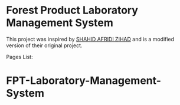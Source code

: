 # Forest Product Laboratory Management System


This project was inspired by [SHAHID AFRIDI ZIHAD]([https://github.com/s-a-zhd]) and is a modified version of their original project.

Pages List:

# FPT-Laboratory-Management-System
